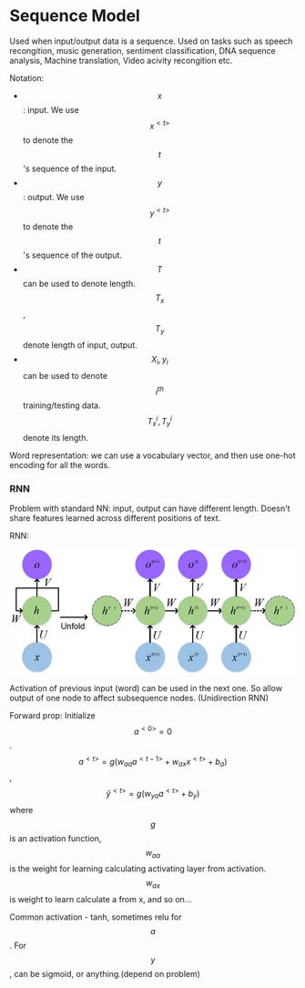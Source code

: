 # Sequence Model

Used when input/output data is a sequence. Used on tasks such as speech recongition, music generation, sentiment classification, DNA sequence analysis, Machine translation, Video acivity recongition etc.&#x20;

Notation:

* $$x$$ : input. We use $$x^{<t>}$$ to denote the $$t$$'s sequence of the input.
* $$y$$: output. We use $$y^{<t>}$$ to denote the $$t$$'s sequence of the output.&#x20;
* $$T$$ can be used to denote length. $$T_x$$, $$T_y$$ denote length of input, output.
* $$X_i, y_i$$ can be used to denote $$i^{th}$$ training/testing data. $$T_x^i, T_y^i$$ denote its length.

Word representation: we can use a vocabulary vector, and then use one-hot encoding for all the words.

### RNN

Problem with standard NN: input, output can have different length. Doesn't share features learned across different positions of text.

RNN:&#x20;

![](<../.gitbook/assets/image (1) (1) (1) (1) (1) (1) (1) (1) (1) (1) (1) (1).png>)

Activation of previous input (word) can be used in the next one. So allow output of one node to affect subsequence nodes. (Unidirection RNN)

Forward prop: Initialize $$a^{<0>} = 0$$. $$a^{<t>} = g(w_{aa}a^{<t-1>} + w_{ax}x^{<t>} + b_a)$$, $$\hat{y}^{<t>} = g(w_{ya}a^{<t>} + b_y)$$ where $$g$$ is an activation function, $$w_{aa}$$ is the weight for learning calculating activating layer from activation. $$w_{ax}$$ is weight to learn calculate a from x, and so on...

Common activation - tanh, sometimes relu for $$a$$ . For $$y$$ , can be sigmoid, or anything.(depend on problem)



